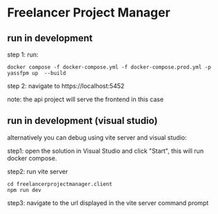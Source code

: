 # Freelancer Project Manager



## run in development
step 1: run:

```
docker compose -f docker-compose.yml -f docker-compose.prod.yml -p yassfpm up  --build
```

step 2: navigate to https://localhost:5452

note: the api project will serve the frontend in this case

## run in development (visual studio)
alternatively you can debug using vite server and visual studio:

step1: open the solution in Visual Studio and click "Start", this will run docker compose.

step2: run vite server
```
cd freelancerprojectmanager.client
npm run dev
```
step3: navigate to the url displayed in the vite server command prompt


